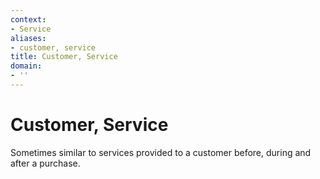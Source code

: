 ```yaml
---
context:
- Service
aliases:
- customer, service
title: Customer, Service
domain:
- ''
---
```


# Customer, Service

Sometimes similar to services provided to a customer before, during and after a purchase.

